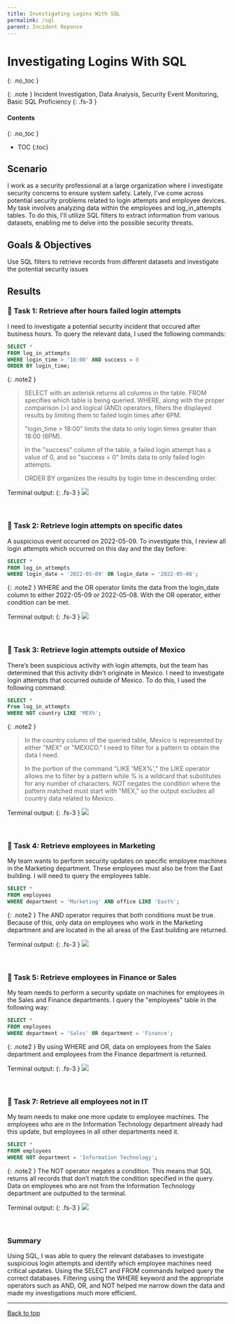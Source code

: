 ```yaml
---
title: Investigating Logins With SQL
permalink: /sql
parent: Incident Reponse
---
```

# Investigating Logins With SQL
{: .no_toc }

{: .note }
Incident Investigation, Data Analysis, Security Event Monitoring, Basic SQL Proficiency
{: .fs-3 }

#### Contents
{: .no_toc }
- TOC
{:toc}

## Scenario
I work as a security professional at a large organization where I investigate security concerns to ensure system safety. Lately, I've come across potential security problems related to login attempts and employee devices. My task involves analyzing data within the employees and log_in_attempts tables. To do this, I'll utilize SQL filters to extract information from various datasets, enabling me to delve into the possible security threats.

## Goals & Objectives
Use SQL filters to retrieve records from different datasets and investigate the potential security issues

## Results
### 📄 Task 1: Retrieve after hours failed login attempts

I need to investigate a potential security incident that occured after business hours. To query the relevant data, I used the following commands:
```sql
SELECT *
FROM log_in_attempts
WHERE login_time > '18:00' AND success = 0
ORDER BY login_time;
```

{: .note2 }
> SELECT with an asterisk returns all columns in the table. FROM specifies which table is being queried. WHERE, along with the proper comparison (>) and logical (AND) operators, filters the displayed results by limiting them to failed login times after 6PM. 
>
> "login_time > 18:00" limits the data to only login times greater than 18:00 (6PM).
>
> In the "success" column of the table, a failed login attempt has a value of 0, and so "success = 0" limits data to only failed login attempts.
>
> ORDER BY organizes the results by login time in descending order.


Terminal output:
{: .fs-3 }
![](/assets/images/sql/step3.png)
<br>
<br>
<br>
### 📄 Task 2: Retrieve login attempts on specific dates
A suspicious event occurred on 2022-05-09. To investigate this, I review all login attempts which occurred on this day and the day before:
```sql
SELECT *
FROM log_in_attempts
WHERE login_date = '2022-05-09' OR login_date = '2022-05-08';
```

{: .note2 }
WHERE and the OR operator limits the data from the login_date column to either 2022-05-09 or 2022-05-08. With the OR operator, either condition can be met.

Terminal output:
{: .fs-3 }
![](/assets/images/sql/step4.png)
<br>
<br>
<br>
### 📄 Task 3: Retrieve login attempts outside of Mexico
There’s been suspicious activity with login attempts, but the team has determined that this activity didn't originate in Mexico. I need to  investigate login attempts that occurred outside of Mexico. To do this, I used the following command:
```sql
SELECT *
From log_in_attempts
WHERE NOT country LIKE 'MEX%';
```

{: .note2 }
> In the country column of the queried table, Mexico is represented by either "MEX" or "MEXICO." I need to filter for a pattern to obtain the data I need. 
>
> In the portion of the command "LIKE 'MEX%'," the LIKE operator allows me to filter by a pattern while % is a wildcard that substitutes for any number of characters. NOT negates the condition where the pattern matched must start with "MEX," so the output excludes all country data related to Mexico.

Terminal output:
{: .fs-3 }
![](/assets/images/sql/step5.png)
<br>
<br>
<br>
### 📄 Task 4: Retrieve employees in Marketing
My team wants to perform security updates on specific employee machines in the Marketing department. These employees must also be from the East building. I will need to query the employees table. 
```sql
SELECT *
FROM employees
WHERE department = 'Marketing' AND office LIKE 'East%';
```

{: .note2 }
The AND operator requires that both conditions must be true. Because of this, only data on employees who work in the Marketing department and are located in the all areas of the East building are returned.

Terminal output:
{: .fs-3 }
![](/assets/images/sql/step6.png)
<br>
<br>
<br>
### 📄 Task 5: Retrieve employees in Finance or Sales
My team needs to perform a security update on machines for employees in the Sales and Finance departments. I query the "employees" table in the following way:
```sql
SELECT *
FROM employees
WHERE department = 'Sales' OR department = 'Finance';
```

{: .note2 }
By using WHERE and OR, data on employees from the Sales department and employees from the Finance department is returned.

Terminal output:
{: .fs-3 }
![](/assets/images/sql/step7.png)
<br>
<br>
<br>
### 📄 Task 7: Retrieve all employees not in IT
My team needs to make one more update to employee machines. The employees who are in the Information Technology department already had this update, but employees in all other departments need it.
```sql
SELECT *
FROM employees
WHERE NOT department = 'Information Technology';
```

{: .note2 }
The NOT operator negates a condition. This means that SQL returns all records that don’t match the condition specified in the query. Data on employees who are not from the Information Technology department are outputted to the terminal.

Terminal output:
{: .fs-3 }
![](/assets/images/sql/step8.png)
<br>
<br>
<br>
### Summary

Using SQL, I was able to query the relevant databases to investigate suspicious login attempts and identify which employee machines need critical updates. Using the SELECT and FROM commands helped query the correct databases. Filtering using the WHERE keyword and the appropriate operators such as AND, OR, and NOT helped me narrow down the data and made my investigations much more efficient.

---

<a href="#top" id="back-to-top">Back to top</a>